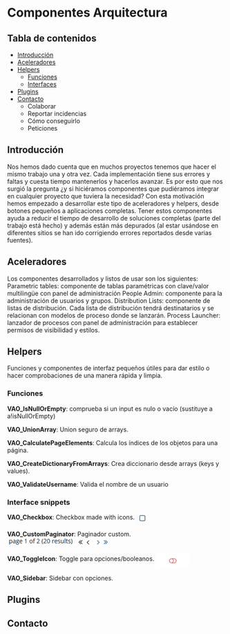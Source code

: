 # Componentes Arquitectura

## Tabla de contenidos
* [Introducción](#introduction)
* [Aceleradores](#acelerators)
* [Helpers](#helpers)
  * [Funciones](#functions)
  * [Interfaces](#interfaces)
* [Plugins](#plugins)
* [Contacto](#contact)
  * Colaborar
  * Reportar incidencias
  * Cómo conseguirlo
  * Peticiones


## <a name="introduction">Introducción</a>
Nos hemos dado cuenta que en muchos proyectos tenemos que hacer el mismo  trabajo una y otra vez. Cada implementación tiene sus errores y faltas y cuesta tiempo mantenerlos y hacerlos avanzar. Es por esto que nos surgió la pregunta ¿y si hiciéramos componentes que pudiéramos integrar en cualquier proyecto que tuviera la necesidad?
Con esta motivación hemos empezado a desarrollar este tipo de aceleradores y helpers, desde botones pequeños a aplicaciones completas. Tener estos componentes ayuda a reducir el tiempo de desarrollo de soluciones completas (parte del trabajo está hecho) y además están más depurados (al estar usándose en diferentes sitios se han ido corrigiendo errores reportados desde varias fuentes).


## <a name="acelerators">Aceleradores</a>
Los componentes desarrollados y listos de usar son los siguientes:
Parametric tables: componente de tablas paramétricas con clave/valor multilingüe con panel de administración
People Admin: componente para la administración de usuarios y grupos.
Distribution Lists: componente de listas de distribución. Cada lista de distribución tendrá destinatarios y se relacionan con modelos de proceso donde se lanzarán.
Process Launcher: lanzador de procesos con panel de administración para establecer permisos de visibilidad y estilos.

## <a name="helpers">Helpers</a>

Funciones y componentes de interfaz pequeños útiles para dar estilo o hacer comprobaciones de una manera rápida y limpia.
### <a name="functions">Funciones</a>
**VAO_IsNullOrEmpty**: comprueba si un input es nulo o vacío (sustituye a a!isNullOrEmpty)

**VAO_UnionArray**: Union seguro de arrays.

**VAO_CalculatePageElements**: Calcula los índices de los objetos para una página.

**VAO_CreateDictionaryFromArrays**: Crea diccionario desde arrays (keys y values).

**VAO_ValidateUsername**: Valida el nombre de un usuario
### <a name="interfaces">Interface snippets</a>
**VAO_Checkbox**: Checkbox made with icons. <img src="img/checkbox.gif" align="top" />

**VAO_CustomPaginator**: Paginador custom. <img src="img/customPaginator.png" align="top" />

**VAO_ToggleIcon**: Toggle para opciones/booleanos. <img src="img/toggle_crop.gif" align="middle" />

**VAO_Sidebar**: Sidebar con opciones.
## <a name="plugins">Plugins</a>

## <a name="contact">Contacto</a>
